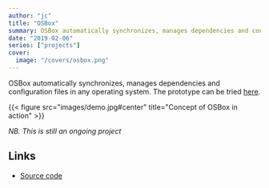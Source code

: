 ```yaml
---
author: "jc"
title: "OSBox"
summary: OSBox automatically synchronizes, manages dependencies and configuration files in any operating system.
date: "2019-02-06"
series: ["projects"]
cover:
  image: "/covers/osbox.png"
---
```


OSBox automatically synchronizes, manages dependencies and configuration files in any operating system. The prototype can be tried [here](https://0x7b1.github.io/os-box/).

{{< figure src="images/demo.jpg#center" title="Concept of OSBox in action" >}}

*NB. This is still an ongoing project*

## Links
- [Source code](https://github.com/0x7b1/os-box)
